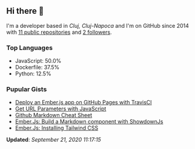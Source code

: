 <h2>Hi there 👋</h2>

<!-- This is just the base template, feel free to change it. -->

<p>
    I'm a developer based in <i>Cluj, Cluj-Napoca</i>
    and I'm on GitHub since 2014
    with <a href="https://github.com/Robert-96?tab=repositories">11 public repositories</a>
    and <a href="https://github.com/Robert-96?tab=followers">2 followers</a>.
</p>

<h3>Top Languages</h3>

<ul>
    <li>JavaScript: 50.0%</li>
    <li>Dockerfile: 37.5%</li>
    <li>Python: 12.5%</li>
</ul>

<h3>Pupular Gists</h3>

<ul>
        <li><a href="https://gist.github.com/fd31c707ba9600dd8a92678d37743f92">Deploy an Ember.js app on GitHub Pages with TravisCI</a></li>
        <li><a href="https://gist.github.com/9b228156dda87c1b314bfe4790a7b45a">Get URL Parameters with JavaScript</a></li>
        <li><a href="https://gist.github.com/048fddefc20e6860aeca6949a2443adf">Github Markdown Cheat Sheet</a></li>
        <li><a href="https://gist.github.com/5591eaa07cb56500505a5daa747e2d0b">Ember.Js: Build a Markdown component with ShowdownJs</a></li>
        <li><a href="https://gist.github.com/4d85dcafe05d9e5e72d813ae7107cc47">Ember.Js: Installing Tailwind CSS</a></li>
</ul>

<p><strong>Updated</strong>: <i>September 21, 2020 11:17:15</i></p>